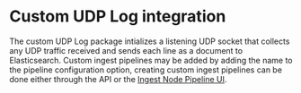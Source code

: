 # Custom UDP Log integration

The custom UDP Log package intializes a listening UDP socket that collects any UDP traffic received and sends each line as a document to Elasticsearch.
Custom ingest pipelines may be added by adding the name to the pipeline configuration option, creating custom ingest pipelines can be done either through the API or the [Ingest Node Pipeline UI](/app/management/ingest/ingest_pipelines/).
